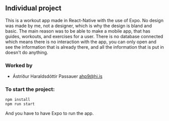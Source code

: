 ## Individual project

This is a workout app made in React-Native with the use of Expo. No design was made by me, not a designer, which is why the design is bland and basic. The main reason was to be able to make a mobile app, that has guides, workouts, and exercises for a user. There is no database connected which means there is no interaction with the app, you can only open and see the information that is already there, and all the information that is put in doesn't do anything.


### Worked by

- Ástríður Haraldsdóttir Passauer [ahp9@hi.is](mailto:ahp9@hi.is)

### To start the project: 

```
npm install
npm run start
```
And you have to have Expo to run the app.
